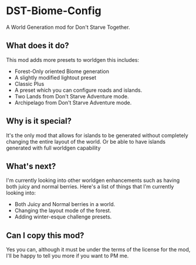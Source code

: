 # DST-Biome-Config
A World Generation mod for Don't Starve Together.

## What does it do?
This mod adds more presets to worldgen this includes:
* Forest-Only oriented Biome generation
* A slightly modified lightout preset
* Classic Plus
* A preset which you can configure roads and islands.
* Two Lands from Don't Starve Adventure mode.
* Archipelago from Don't Starve Adventure mode.

## Why is it special?
It's the only mod that allows for islands to be generated without completely changing the entire layout of the world.
Or be able to have islands generated with full worldgen capability

## What's next?
I'm currently looking into other worldgen enhancements such as having both juicy and normal berries.
Here's a list of things that I'm currently looking into:
* Both Juicy and Normal berries in a world.
* Changing the layout mode of the forest.
* Adding winter-esque challenge presets.

## Can I copy this mod?
Yes you can, although it must be under the terms of the license for the mod, I'll be happy to tell you more if you want to PM me.
